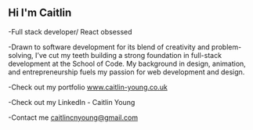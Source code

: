 ## Hi I'm Caitlin

-Full stack developer/ React obsessed

-Drawn to software development for its blend of creativity and problem-solving, I’ve cut my teeth building a strong foundation in full-stack development at the School of Code. My background in design, animation, and entrepreneurship fuels my passion for web development and design.

-Check out my portfolio www.caitlin-young.co.uk

-Check out my LinkedIn - Caitlin Young

-Contact me caitlincnyoung@gmail.com

<!--
